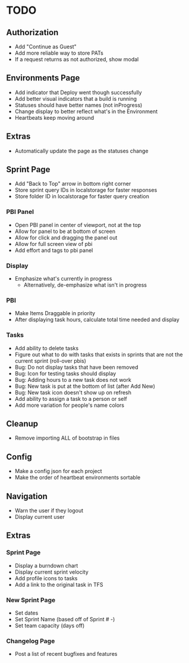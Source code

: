 # TODO

## Authorization
* Add "Continue as Guest"
* Add more reliable way to store PATs
* If a request returns as not authorized, show modal

## Environments Page
* Add indicator that Deploy went though successfully
* Add better visual indicators that a build is running
* Statuses should have better names (not inProgress)
* Change display to better reflect what's in the Environment
* Heartbeats keep moving around

## Extras
* Automatically update the page as the statuses change

## Sprint Page
* Add "Back to Top" arrow in bottom right corner
* Store sprint query IDs in localstorage for faster responses
* Store folder ID in localstorage for faster query creation

### PBI Panel
* Open PBI panel in center of viewport, not at the top
* Allow for panel to be at bottom of screen
* Allow for click and dragging the panel out
* Allow for full screen view of pbi
* Add effort and tags to pbi panel

### Display
* Emphasize what's currently in progress
    * Alternatively, de-emphasize what isn't in progress

### PBI
* Make Items Draggable in priority
* After displaying task hours, calculate total time needed and display

### Tasks
* Add ability to delete tasks
* Figure out what to do with tasks that exists in sprints that are not the current sprint (roll-over pbis)
* Bug: Do not display tasks that have been removed
* Bug: Icon for testing tasks should display
* Bug: Adding hours to a new task does not work
* Bug: New task is put at the bottom of list (after Add New)
* Bug: New task icon doesn't show up on refresh
* Add ability to assign a task to a person or self
* Add more variation for people's name colors

## Cleanup
* Remove importing ALL of bootstrap in files

## Config
* Make a config json for each project
* Make the order of heartbeat environments sortable

## Navigation
* Warn the user if they logout
* Display current user

## Extras
### Sprint Page
* Display a burndown chart
* Display current sprint velocity
* Add profile icons to tasks
* Add a link to the original task in TFS

### New Sprint Page
* Set dates
* Set Sprint Name (based off of Sprint # -)
* Set team capacity (days off)

### Changelog Page
* Post a list of recent bugfixes and features